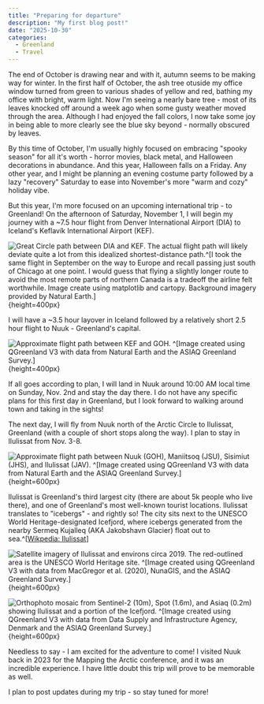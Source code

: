 ```yaml
---
title: "Preparing for departure"
description: "My first blog post!"
date: "2025-10-30"
categories:
  - Greenland
  - Travel
---
```


The end of October is drawing near and with it, autumn seems to be making way
for winter. In the first half of October, the ash tree otuside my office window
turned from green to various shades of yellow and red, bathing my office with
bright, warm light. Now I'm seeing a nearly bare tree - most of its leaves
knocked off around a week ago when some gusty weather moved through the
area. Although I had enjoyed the fall colors, I now take some joy in being able
to more clearly see the blue sky beyond - normally obscured by leaves.

By this time of October, I'm usually highly focused on embracing "spooky season"
for all it's worth - horror movies, black metal, and Halloween decorations in
abundance. And this year, Halloween falls on a Friday. Any other year, and I
might be planning an evening costume party followed by a lazy "recovery"
Saturday to ease into November's more "warm and cozy" holiday vibe.

But this year, I'm more focused on an upcoming international trip - to
Greenland! On the afternoon of Saturday, November 1, I will begin my journey
with a ~7.5 hour flight from Denver International Airport (DIA) to Iceland's
Keflavík International Airport (KEF).

![Great Circle path between DIA and KEF. The actual flight path will likely
deviate quite a lot from this idealized shortest-distance path.^[I took the same
flight in September on the way to Europe and recall passing just south of
Chicago at one point. I would guess that flying a slightly longer route to avoid
the most remote parts of northern Canada is a tradeoff the airline felt
worthwhile. Image create using `matplotlib` and `cartopy`. Background imagery
provided by Natural Earth.]](../images/den_to_ice.jpg){height=400px}

I will have a ~3.5 hour layover in Iceland followed by a relatively short 2.5
hour flight to Nuuk - Greenland's capital.

![Approximate flight path between KEF and GOH. ^[Image created using [QGreenland
](https://qgreenland.org) V3 with data from Natural Earth and the ASIAQ
Greenland Survey.]](../images/ice_to_nuuk.jpg){height=400px}

If all goes according to plan, I will land in Nuuk around 10:00 AM local time on
Sunday, Nov. 2nd and stay the day there. I do not have any specific plans for
this first day in Greenland, but I look forward to walking around town and
taking in the sights!

The next day, I will fly from Nuuk north of the Arctic Circle to Ilulissat,
Greenland (with a couple of short stops along the way). I plan to stay in
Ilulissat from Nov. 3-8.

![Approximate flight path between Nuuk (GOH), Maniitsoq (JSU), Sisimiut (JHS),
and Ilulissat (JAV). ^[Image created using [QGreenland ](https://qgreenland.org)
V3 with data from Natural Earth and the ASIAQ Greenland
Survey.]](../images/nuuk_to_il.jpg){height=600px}

Ilulissat is Greenland's third largest city (there are about 5k people who live
there), and one of Greenland's most well-known tourist locations.  Ilulissat
translates to "icebergs" - and rightly so! The city sits next to the UNESCO
World Heritage-designated Icefjord, where icebergs generated from the nearby
Sermeq Kujalleq (AKA Jakobshavn Glacier) float out to sea.^[[Wikpedia:
Ilulissat](https://en.wikipedia.org/wiki/Ilulissat)]

![Satellite imagery of Ilulissat and environs circa 2019. The red-outlined area
is the UNESCO World Heritage site. ^[Image created using [QGreenland
](https://qgreenland.org) V3 with data from [MacGregor et
al. (2020)](https://doi.org/10.1017/jog.2020.62), NunaGIS, and the ASIAQ
Greenland Survey.]](../images/il_sat.jpg){height=600px}


![Orthophoto mosaic from Sentinel-2 (10m), Spot (1.6m), and Asiaq (0.2m) showing
Ilulissat and a portion of the Icefjord. ^[Image created using [QGreenland ](https://qgreenland.org)
V3 with data from [Data Supply and Infrastructure Agency,
Denmark](https://dataforsyningen.dk/data/4783) and the ASIAQ Greenland
Survey.]](../images/il_ortho.jpg){height=600px}

Needless to say - I am excited for the adventure to come! I visited Nuuk back in
2023 for the Mapping the Arctic conference, and it was an incredible
experience. I have little doubt this trip will prove to be memorable as well.

I plan to post updates during my trip - so stay tuned for more!
